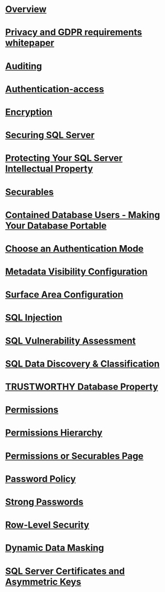 # [Overview](security-center-for-sql-server-database-engine-and-azure-sql-database.md)  
# [Privacy and GDPR requirements whitepaper](microsoft-sql-and-the-gdpr-requirements.md) 
# [Auditing](../../relational-databases/security/auditing/sql-server-audit-database-engine.md)
# [Authentication-access](../../relational-databases/security/authentication-access/getting-started-with-database-engine-permissions.md)
# [Encryption](../../relational-databases/security/encryption/sql-server-encryption.md)
# [Securing SQL Server](securing-sql-server.md)  
# [Protecting Your SQL Server Intellectual Property](protecting-your-sql-server-intellectual-property.md)  
# [Securables](securables.md)  
# [Contained Database Users - Making Your Database Portable](contained-database-users-making-your-database-portable.md)  
# [Choose an Authentication Mode](choose-an-authentication-mode.md)  
# [Metadata Visibility Configuration](metadata-visibility-configuration.md)  
# [Surface Area Configuration](surface-area-configuration.md)  
# [SQL Injection](sql-injection.md)
# [SQL Vulnerability Assessment](sql-vulnerability-assessment.md)  
# [SQL Data Discovery & Classification](sql-data-discovery-and-classification.md)  
# [TRUSTWORTHY Database Property](trustworthy-database-property.md)  
# [Permissions](permissions-database-engine.md)  
# [Permissions Hierarchy](permissions-hierarchy-database-engine.md)  
# [Permissions or Securables Page](permissions-or-securables-page.md)  
# [Password Policy](password-policy.md)  
# [Strong Passwords](strong-passwords.md)  
# [Row-Level Security](row-level-security.md)  
# [Dynamic Data Masking](dynamic-data-masking.md)  
# [SQL Server Certificates and Asymmetric Keys](sql-server-certificates-and-asymmetric-keys.md)  
